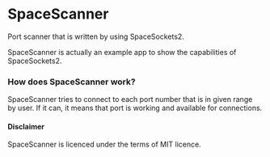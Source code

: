 # SpaceScanner
Port scanner that is written by using SpaceSockets2.

SpaceScanner is actually an example app to show the capabilities of SpaceSockets2.

### How does SpaceScanner work?
SpaceScanner tries to connect to each port number that is in given range by user. If it can, it means that port is working and available for connections.

#### Disclaimer
SpaceScanner is licenced under the terms of MIT licence.
